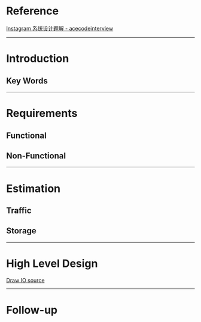 # Reference

[Instagram 系统设计题解 - acecodeinterview](]https://acecodeinterview.com/instagram/)

--- 
# Introduction
## Key Words
---
# Requirements
## **Functional**
## **Non-Functional**
---
# Estimation
## **Traffic**
## **Storage**
---
# High Level Design
[Draw IO source]()

---
# Follow-up


<!--stackedit_data:
eyJoaXN0b3J5IjpbLTE2NjQ4NTcxNzddfQ==
-->